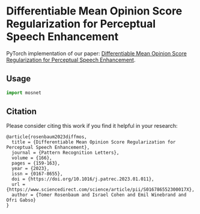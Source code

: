 # Differentiable Mean Opinion Score Regularization for Perceptual Speech Enhancement

PyTorch implementation of our paper: [Differentiable Mean Opinion Score Regularization for Perceptual Speech Enhancement][paper].

## Usage

```python
import mosnet
```

## Citation

Please consider citing this work if you find it helpful in your research:

```
@article{rosenbaum2023diffmos,
  title = {Differentiable Mean Opinion Score Regularization for Perceptual Speech Enhancement},
  journal = {Pattern Recognition Letters},
  volume = {166},
  pages = {159-163},
  year = {2023},
  issn = {0167-8655},
  doi = {https://doi.org/10.1016/j.patrec.2023.01.011},
  url = {https://www.sciencedirect.com/science/article/pii/S016786552300017X},
  author = {Tomer Rosenbaum and Israel Cohen and Emil Winebrand and Ofri Gabso}
}
```


[pytorch]: https://pytorch.org/
[paper]: https://authors.elsevier.com/a/1gUxL_3qHiVA7n
[dns]:https://github.com/microsoft/DNS-Challenge/blob/interspeech2020/master/

